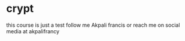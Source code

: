 # crypt
this course is just a test 
follow me Akpali francis or reach me on social media at akpalifrancy
